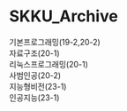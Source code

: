 # SKKU_Archive
기본프로그래밍(19-2,20-2)  
자료구조(20-1)  
리눅스프로그래밍(20-1)  
사범인공(20-2)  
지능형비전(23-1)  
인공지능(23-1)  

